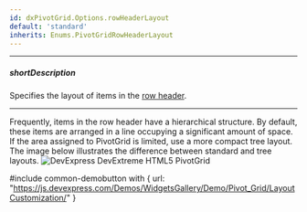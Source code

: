 ```yaml
---
id: dxPivotGrid.Options.rowHeaderLayout
default: 'standard'
inherits: Enums.PivotGridRowHeaderLayout
---
```

---
##### shortDescription
Specifies the layout of items in the [row header](/concepts/05%20UI%20Components/PivotGrid/010%20Visual%20Elements/02%20Headers.md '/Documentation/Guide/UI_Components/PivotGrid/Visual_Elements/#Headers').

---
Frequently, items in the row header have a hierarchical structure. By default, these items are arranged in a line occupying a significant amount of space. If the area assigned to PivotGrid is limited, use a more compact tree layout. The image below illustrates the difference between standard and tree layouts.
![DevExpress DevExtreme HTML5 PivotGrid](/images/DataGrid/PivotGrid_rowHeaderLayout.png)

#include common-demobutton with {
    url: "https://js.devexpress.com/Demos/WidgetsGallery/Demo/Pivot_Grid/LayoutCustomization/"
}